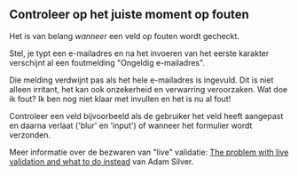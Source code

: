 ## Controleer op het juiste moment op fouten

Het is van belang _wanneer_ een veld op fouten wordt gecheckt.

Stel, je typt een e-mailadres en na het invoeren van het eerste karakter verschijnt al een foutmelding "Ongeldig e-mailadres".

Die melding verdwijnt pas als het hele e-mailadres is ingevuld. Dit is niet alleen irritant, het kan ook onzekerheid en verwarring veroorzaken. Wat doe ik fout? Ik ben nog niet klaar met invullen en het is nu al fout!

Controleer een veld bijvoorbeeld als de gebruiker het veld heeft aangepast en daarna verlaat ('blur' en 'input') of wanneer het formulier wordt verzonden.

Meer informatie over de bezwaren van "live" validatie: [The problem with live validation and what to do instead](https://adamsilver.io/blog/the-problem-with-live-validation-and-what-to-do-instead/) van Adam Silver.
